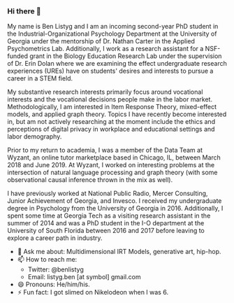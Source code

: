 ### Hi there 👋

My name is Ben Listyg and I am an incoming second-year PhD student in the Industrial-Organizational Psychology Department at the University of Georgia under the mentorship of Dr. Nathan Carter in the Applied Psychometrics Lab. Additionally, I work as a research assistant for a NSF-funded grant in the Biology Education Research Lab under the supervision of Dr. Erin Dolan where we are examining the effect undergraduate research experiences (UREs) have on students' desires and interests to pursue a career in a STEM field. 

My substantive research interests primarily focus around vocational interests and the vocational decisions people make in the labor market. Methodologically, I am interested in Item Response Theory, mixed-effect models, and applied graph theory. Topics I have recently become interested in, but am not actively researching at the moment include the ethics and perceptions of digital privacy in workplace and educational settings and labor demography.

Prior to my return to academia, I was a member of the Data Team at Wyzant, an online tutor marketplace based in Chicago, IL, between March 2018 and June 2019. At Wyzant, I worked on interesting problems at the intersection of natural language processing and graph theory (with some observational causal inference thrown in the mix as well).

I have previously worked at National Public Radio, Mercer Consulting, Junior Achievement of Georgia, and Invesco. I received my undergraduate degree in Psychology from the University of Georgia in 2016. Additionally, I spent some time at Georgia Tech as a visiting research assistant in the summer of 2014 and was a PhD student in the I-O department at the University of South Florida between 2016 and 2017 before leaving to explore a career path in industry.

- 💬 Ask me about: Multidimensional IRT Models, generative art, hip-hop.
- 📫 How to reach me:
  - Twitter: @benlistyg
  - Email: listyg.ben [at symbol] gmail.com
- 😄 Pronouns: He/him/his.
- ⚡ Fun fact: I got slimed on Nikelodeon when I was 6.

